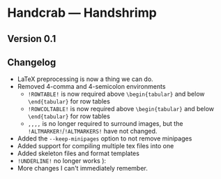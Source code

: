 #	Handcrab &mdash; Handshrimp
## Version 0.1

## Changelog
- LaTeX preprocessing is now a thing we can do.
- Removed 4-comma and 4-semicolon environments
	- `!ROWTABLE!` is now required above `\begin{tabular}` and below `\end{tabular}` for row tables
	- `!ROWCOLTABLE!` is now required above `\begin{tabular}` and below `\end{tabular}` for row tables
	- `,,,,` is no longer required to surround images, but the `!ALTMARKER!`/`!ALTMARKERS!` have not changed.
- Added the `--keep-minipages` option to not remove minipages
- Added support for compiling multiple tex files into one
- Added skeleton files and format templates
- `!UNDERLINE!` no longer works ):
- More changes I can't immediately remember. 
